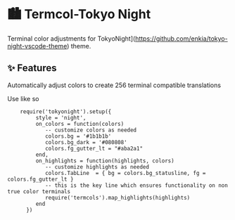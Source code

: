 # 🏙 Termcol-Tokyo Night

Terminal color adjustments for
TokyoNight](https://github.com/enkia/tokyo-night-vscode-theme) theme. 

## ✨ Features

Automatically adjust colors to create 256 terminal compatible translations

Use like so

```
    require('tokyonight').setup({
         style = 'night',
         on_colors = function(colors)
            -- customize colors as needed
            colors.bg = '#1b1b1b'
            colors.bg_dark = '#080808'
            colors.fg_gutter_lt = "#aba2a1"
         end,
         on_highlights = function(highlights, colors)
            -- customize highlights as needed
            colors.TabLine  = { bg = colors.bg_statusline, fg = colors.fg_gutter_lt }
            -- this is the key line which ensures functionality on non true color terminals
            require('termcols').map_highlights(highlights)
         end
      })
```

